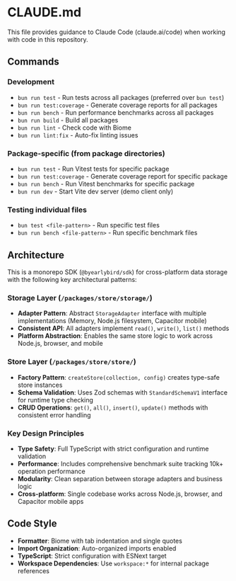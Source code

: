 # CLAUDE.md

This file provides guidance to Claude Code (claude.ai/code) when working with code in this repository.

## Commands

### Development
- `bun run test` - Run tests across all packages (preferred over `bun test`)
- `bun run test:coverage` - Generate coverage reports for all packages
- `bun run bench` - Run performance benchmarks across all packages
- `bun run build` - Build all packages
- `bun run lint` - Check code with Biome
- `bun run lint:fix` - Auto-fix linting issues

### Package-specific (from package directories)
- `bun run test` - Run Vitest tests for specific package
- `bun run test:coverage` - Generate coverage report for specific package
- `bun run bench` - Run Vitest benchmarks for specific package
- `bun run dev` - Start Vite dev server (demo client only)

### Testing individual files
- `bun test <file-pattern>` - Run specific test files
- `bun run bench <file-pattern>` - Run specific benchmark files

## Architecture

This is a monorepo SDK (`@byearlybird/sdk`) for cross-platform data storage with the following key architectural patterns:

### Storage Layer (`/packages/store/storage/`)
- **Adapter Pattern**: Abstract `StorageAdapter` interface with multiple implementations (Memory, Node.js filesystem, Capacitor mobile)
- **Consistent API**: All adapters implement `read()`, `write()`, `list()` methods
- **Platform Abstraction**: Enables the same store logic to work across Node.js, browser, and mobile

### Store Layer (`/packages/store/store/`)
- **Factory Pattern**: `createStore(collection, config)` creates type-safe store instances
- **Schema Validation**: Uses Zod schemas with `StandardSchemaV1` interface for runtime type checking
- **CRUD Operations**: `get()`, `all()`, `insert()`, `update()` methods with consistent error handling

### Key Design Principles
- **Type Safety**: Full TypeScript with strict configuration and runtime validation
- **Performance**: Includes comprehensive benchmark suite tracking 10k+ operation performance
- **Modularity**: Clean separation between storage adapters and business logic
- **Cross-platform**: Single codebase works across Node.js, browser, and Capacitor mobile apps

## Code Style
- **Formatter**: Biome with tab indentation and single quotes
- **Import Organization**: Auto-organized imports enabled
- **TypeScript**: Strict configuration with ESNext target
- **Workspace Dependencies**: Use `workspace:*` for internal package references